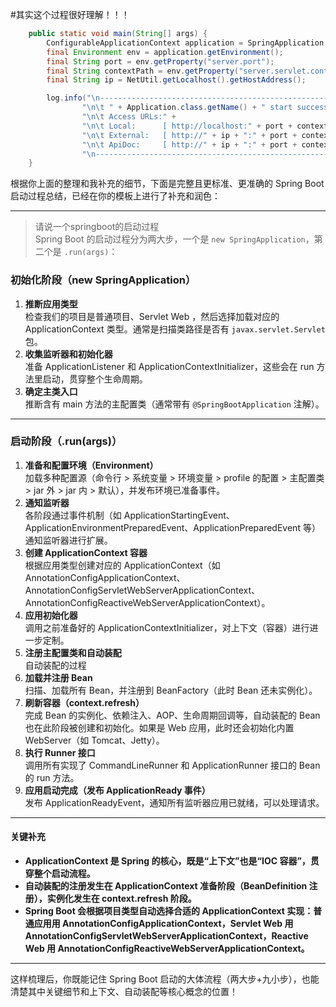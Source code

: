 #其实这个过程很好理解！！！

```java
	public static void main(String[] args) {
		ConfigurableApplicationContext application = SpringApplication.run(Application.class, args);
        final Environment env = application.getEnvironment();
        final String port = env.getProperty("server.port");
        final String contextPath = env.getProperty("server.servlet.context-path", "");
        final String ip = NetUtil.getLocalhost().getHostAddress();

        log.info("\n----------------------------------------------------------" +
                "\n\t " + Application.class.getName() + " start success! " +
                "\n\t Access URLs:" +
                "\n\t Local:      [ http://localhost:" + port + contextPath + " ]" +
                "\n\t External:   [ http://" + ip + ":" + port + contextPath + " ]" +
                "\n\t ApiDoc:     [ http://" + ip + ":" + port + contextPath + "/doc.html ]" +
                "\n----------------------------------------------------------");
	}
```



根据你上面的整理和我补充的细节，下面是完整且更标准、更准确的 Spring Boot 启动过程总结，已经在你的模板上进行了补充和润色：

---

> 请说一个springboot的启动过程  
> Spring Boot 的启动过程分为两大步，一个是 `new SpringApplication`，第二个是 `.run(args)`：

### 初始化阶段（new SpringApplication）

1. **推断应用类型**  
   检查我们的项目是普通项目、Servlet Web ，然后选择加载对应的 ApplicationContext 类型。通常是扫描类路径是否有 `javax.servlet.Servlet` 包。
2. **收集监听器和初始化器**  
   准备 ApplicationListener 和 ApplicationContextInitializer，这些会在 run 方法里启动，贯穿整个生命周期。
3. **确定主类入口**  
   推断含有 main 方法的主配置类（通常带有 `@SpringBootApplication` 注解）。

---

### 启动阶段（.run(args)）

1. **准备和配置环境（Environment）**  
   加载多种配置源（命令行 > 系统变量 > 环境变量 > profile 的配置 > 主配置类 > jar 外 > jar 内 > 默认），并发布环境已准备事件。
2. **通知监听器**  
   各阶段通过事件机制（如 ApplicationStartingEvent、ApplicationEnvironmentPreparedEvent、ApplicationPreparedEvent 等）通知监听器进行扩展。
3. **创建 ApplicationContext 容器**  
   根据应用类型创建对应的 ApplicationContext（如 AnnotationConfigApplicationContext、AnnotationConfigServletWebServerApplicationContext、AnnotationConfigReactiveWebServerApplicationContext）。
4. **应用初始化器**  
   调用之前准备好的 ApplicationContextInitializer，对上下文（容器）进行进一步定制。
5. **注册主配置类和自动装配**  
   自动装配的过程
6. **加载并注册 Bean**  
   扫描、加载所有 Bean，并注册到 BeanFactory（此时 Bean 还未实例化）。
7. **刷新容器（context.refresh）**  
   完成 Bean 的实例化、依赖注入、AOP、生命周期回调等，自动装配的 Bean 也在此阶段被创建和初始化。如果是 Web 应用，此时还会初始化内置 WebServer（如 Tomcat、Jetty）。
8. **执行 Runner 接口**  
   调用所有实现了 CommandLineRunner 和 ApplicationRunner 接口的 Bean 的 run 方法。
9. **应用启动完成（发布 ApplicationReady 事件）**  
   发布 ApplicationReadyEvent，通知所有监听器应用已就绪，可以处理请求。

---

#### 关键补充

- **ApplicationContext 是 Spring 的核心，既是“上下文”也是“IOC 容器”，贯穿整个启动流程。**
- **自动装配的注册发生在 ApplicationContext 准备阶段（BeanDefinition 注册），实例化发生在 context.refresh 阶段。**
- **Spring Boot 会根据项目类型自动选择合适的 ApplicationContext 实现：普通应用用 AnnotationConfigApplicationContext，Servlet Web 用 AnnotationConfigServletWebServerApplicationContext，Reactive Web 用 AnnotationConfigReactiveWebServerApplicationContext。**

---

这样梳理后，你既能记住 Spring Boot 启动的大体流程（两大步+九小步），也能清楚其中关键细节和上下文、自动装配等核心概念的位置！